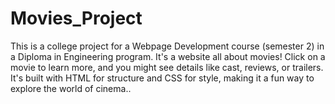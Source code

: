 # Movies_Project
This is a college project for a Webpage Development course (semester 2) in a Diploma in Engineering program. It's a website all about movies!  Click on a movie to learn more, and you might see details like cast, reviews, or trailers. It's built with HTML for structure and CSS for style, making it a fun way to explore the world of cinema..
